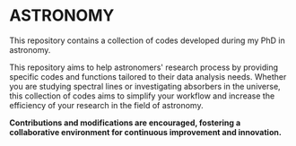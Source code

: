 # ASTRONOMY

This repository contains a collection of codes developed during my PhD in astronomy.

This repository aims to help astronomers' research process by providing specific codes and functions tailored to their data analysis needs. Whether you are studying spectral lines or investigating absorbers in the universe, this collection of codes aims to simplify your workflow and increase the efficiency of your research in the field of astronomy.

**Contributions and modifications are encouraged, fostering a collaborative environment for continuous improvement and innovation.**
